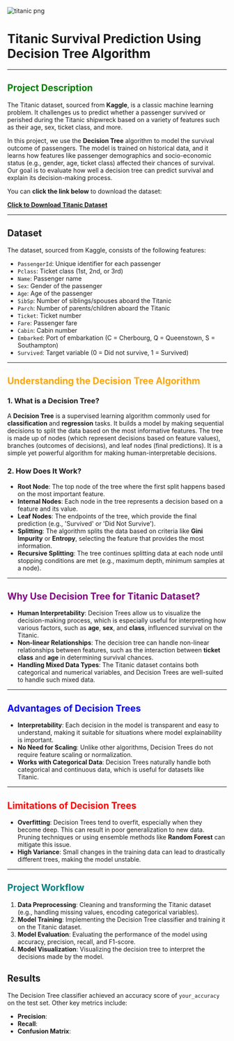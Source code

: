 ![titanic png](https://github.com/user-attachments/assets/6e64e515-6519-4c17-94a0-edcac6b2699c)


# Titanic Survival Prediction Using Decision Tree Algorithm

---------------------------------------------------


## **<span style="color:green">Project Description</span>**

The Titanic dataset, sourced from **Kaggle**, is a classic machine learning problem. It challenges us to predict whether a passenger survived or perished during the Titanic shipwreck based on a variety of features such as their age, sex, ticket class, and more. 

In this project, we use the **Decision Tree** algorithm to model the survival outcome of passengers. The model is trained on historical data, and it learns how features like passenger demographics and socio-economic status (e.g., gender, age, ticket class) affected their chances of survival. Our goal is to evaluate how well a decision tree can predict survival and explain its decision-making process.

You can **click the link below** to download the dataset:

[**Click to Download Titanic Dataset**](https://www.kaggle.com/c/titanic/data)

____________________________________________________

## Dataset
The dataset, sourced from Kaggle, consists of the following features:

- `PassengerId`: Unique identifier for each passenger
- `Pclass`: Ticket class (1st, 2nd, or 3rd)
- `Name`: Passenger name
- `Sex`: Gender of the passenger
- `Age`: Age of the passenger
- `SibSp`: Number of siblings/spouses aboard the Titanic
- `Parch`: Number of parents/children aboard the Titanic
- `Ticket`: Ticket number
- `Fare`: Passenger fare
- `Cabin`: Cabin number
- `Embarked`: Port of embarkation (C = Cherbourg, Q = Queenstown, S = Southampton)
- `Survived`: Target variable (0 = Did not survive, 1 = Survived)
___________________________________

## **<span style="color:orange">Understanding the Decision Tree Algorithm</span>**

### **1. What is a Decision Tree?**
A **Decision Tree** is a supervised learning algorithm commonly used for **classification** and **regression** tasks. It builds a model by making sequential decisions to split the data based on the most informative features. The tree is made up of nodes (which represent decisions based on feature values), branches (outcomes of decisions), and leaf nodes (final predictions). It is a simple yet powerful algorithm for making human-interpretable decisions.

### **2. How Does It Work?**
- **Root Node**: The top node of the tree where the first split happens based on the most important feature.
- **Internal Nodes**: Each node in the tree represents a decision based on a feature and its value.
- **Leaf Nodes**: The endpoints of the tree, which provide the final prediction (e.g., 'Survived' or 'Did Not Survive').
- **Splitting**: The algorithm splits the data based on criteria like **Gini Impurity** or **Entropy**, selecting the feature that provides the most information.
- **Recursive Splitting**: The tree continues splitting data at each node until stopping conditions are met (e.g., maximum depth, minimum samples at a node).

---

## **<span style="color:purple">Why Use Decision Tree for Titanic Dataset?</span>**

- **Human Interpretability**: Decision Trees allow us to visualize the decision-making process, which is especially useful for interpreting how various factors, such as **age**, **sex**, and **class**, influenced survival on the Titanic.
- **Non-linear Relationships**: The decision tree can handle non-linear relationships between features, such as the interaction between **ticket class** and **age** in determining survival chances.
- **Handling Mixed Data Types**: The Titanic dataset contains both categorical and numerical variables, and Decision Trees are well-suited to handle such mixed data.

---

## **<span style="color:blue">Advantages of Decision Trees</span>**
- **Interpretability**: Each decision in the model is transparent and easy to understand, making it suitable for situations where model explainability is important.
- **No Need for Scaling**: Unlike other algorithms, Decision Trees do not require feature scaling or normalization.
- **Works with Categorical Data**: Decision Trees naturally handle both categorical and continuous data, which is useful for datasets like Titanic.

---

## **<span style="color:red">Limitations of Decision Trees</span>**
- **Overfitting**: Decision Trees tend to overfit, especially when they become deep. This can result in poor generalization to new data. Pruning techniques or using ensemble methods like **Random Forest** can mitigate this issue.
- **High Variance**: Small changes in the training data can lead to drastically different trees, making the model unstable.

---

## **<span style="color:teal">Project Workflow</span>**
1. **Data Preprocessing**: Cleaning and transforming the Titanic dataset (e.g., handling missing values, encoding categorical variables).
2. **Model Training**: Implementing the Decision Tree classifier and training it on the Titanic dataset.
3. **Model Evaluation**: Evaluating the performance of the model using accuracy, precision, recall, and F1-score.
4. **Model Visualization**: Visualizing the decision tree to interpret the decisions made by the model.



## Results
The Decision Tree classifier achieved an accuracy score of `your_accuracy` on the test set. Other key metrics include:

- **Precision**:
- **Recall**: 
- **Confusion Matrix**: 

